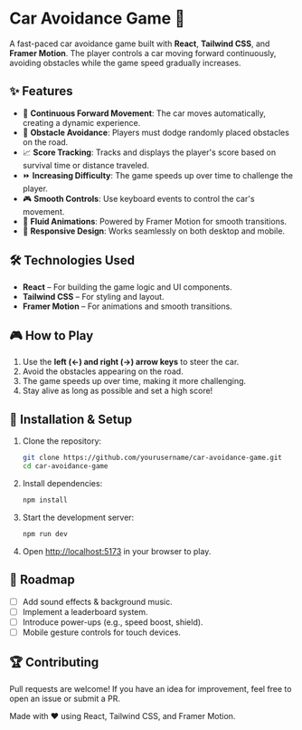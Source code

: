 # Car Avoidance Game 🚗

A fast-paced car avoidance game built with **React**, **Tailwind CSS**, and **Framer Motion**. The player controls a car moving forward continuously, avoiding obstacles while the game speed gradually increases.

## ✨ Features
- 🚗 **Continuous Forward Movement**: The car moves automatically, creating a dynamic experience.
- 🚧 **Obstacle Avoidance**: Players must dodge randomly placed obstacles on the road.
- 📈 **Score Tracking**: Tracks and displays the player's score based on survival time or distance traveled.
- ⏩ **Increasing Difficulty**: The game speeds up over time to challenge the player.
- 🎮 **Smooth Controls**: Use keyboard events to control the car's movement.
- 🎨 **Fluid Animations**: Powered by Framer Motion for smooth transitions.
- 📱 **Responsive Design**: Works seamlessly on both desktop and mobile.

## 🛠️ Technologies Used
- **React** – For building the game logic and UI components.
- **Tailwind CSS** – For styling and layout.
- **Framer Motion** – For animations and smooth transitions.

## 🎮 How to Play
1. Use the **left (←) and right (→) arrow keys** to steer the car.
2. Avoid the obstacles appearing on the road.
3. The game speeds up over time, making it more challenging.
4. Stay alive as long as possible and set a high score!

## 🚀 Installation & Setup
1. Clone the repository:
   ```sh
   git clone https://github.com/yourusername/car-avoidance-game.git
   cd car-avoidance-game
   ```
2. Install dependencies:
   ```sh
   npm install
   ```
3. Start the development server:
   ```sh
   npm run dev
   ```
4. Open [http://localhost:5173](http://localhost:5173) in your browser to play.

## 📌 Roadmap
- [ ] Add sound effects & background music.
- [ ] Implement a leaderboard system.
- [ ] Introduce power-ups (e.g., speed boost, shield).
- [ ] Mobile gesture controls for touch devices.

## 🏆 Contributing
Pull requests are welcome! If you have an idea for improvement, feel free to open an issue or submit a PR.

Made with ❤️ using React, Tailwind CSS, and Framer Motion.

